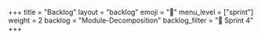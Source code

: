 +++
title = "Backlog"
layout = "backlog"
emoji = "🥞"
menu_level = ["sprint"]
weight = 2
backlog = "Module-Decomposition"
backlog_filter = "📅 Sprint 4"
+++
